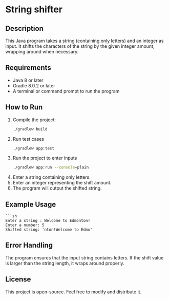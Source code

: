 # String shifter


## Description
This Java program takes a string (containing only letters) and an integer as input. It shifts the characters of the string by the given integer amount, wrapping around when necessary.

## Requirements
- Java 8 or later
- Gradle 8.0.2 or later 
- A terminal or command prompt to run the program


## How to Run
1. Compile the project:
   ```sh
   ./gradlew build

2. Run test cases
    ```sh
    ./gradlew app:test

3. Run the project to enter inputs
    ```sh
    ./gradlew app:run --console=plain

4. Enter a string containing only letters.
5. Enter an integer representing the shift amount.
6. The program will output the shifted string.

## Example Usage

    ```sh
    Enter a string : Welcome to Edmonton!
    Enter a number: 5
    Shifted string: 'nton!Welcome to Edmo'

## Error Handling
The program ensures that the input string contains  letters.
If the shift value is larger than the string length, it wraps around properly.

## License
This project is open-source. Feel free to modify and distribute it.